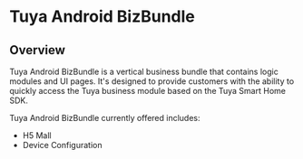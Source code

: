 # Tuya Android BizBundle

## Overview

Tuya Android BizBundle is a vertical business bundle that contains logic modules and UI pages. It's designed to provide customers with the ability to quickly access the Tuya business module based on the Tuya Smart Home SDK.

Tuya Android BizBundle currently offered includes:
- H5 Mall
- Device Configuration